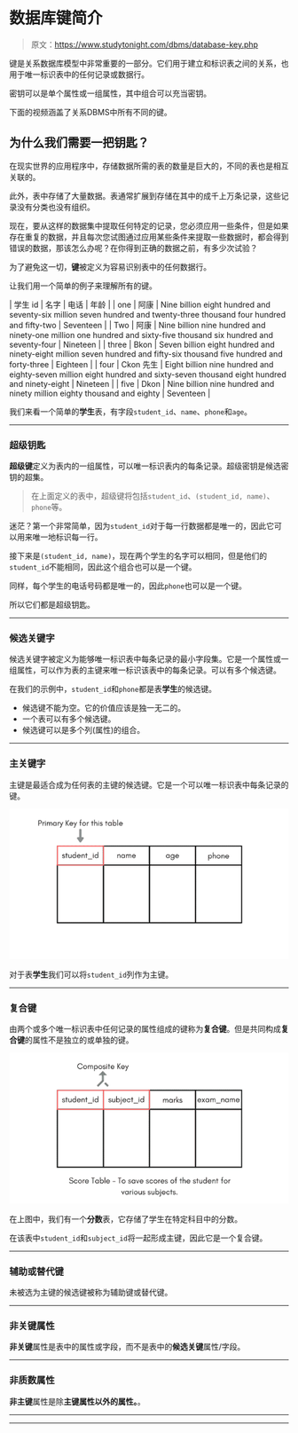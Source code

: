 # 数据库键简介

> 原文：<https://www.studytonight.com/dbms/database-key.php>

键是关系数据库模型中非常重要的一部分。它们用于建立和标识表之间的关系，也用于唯一标识表中的任何记录或数据行。

密钥可以是单个属性或一组属性，其中组合可以充当密钥。

下面的视频涵盖了关系DBMS中所有不同的键。

## 为什么我们需要一把钥匙？

在现实世界的应用程序中，存储数据所需的表的数量是巨大的，不同的表也是相互关联的。

此外，表中存储了大量数据。表通常扩展到存储在其中的成千上万条记录，这些记录没有分类也没有组织。

现在，要从这样的数据集中提取任何特定的记录，您必须应用一些条件，但是如果存在重复的数据，并且每次您试图通过应用某些条件来提取一些数据时，都会得到错误的数据，那该怎么办呢？在你得到正确的数据之前，有多少次试验？

为了避免这一切，**键**被定义为容易识别表中的任何数据行。

让我们用一个简单的例子来理解所有的键。

| 学生 id | 名字 | 电话 | 年龄 |
| one | 阿康 | Nine billion eight hundred and seventy-six million seven hundred and twenty-three thousand four hundred and fifty-two | Seventeen |
| Two | 阿康 | Nine billion nine hundred and ninety-one million one hundred and sixty-five thousand six hundred and seventy-four | Nineteen |
| three | Bkon | Seven billion eight hundred and ninety-eight million seven hundred and fifty-six thousand five hundred and forty-three | Eighteen |
| four | Ckon 先生 | Eight billion nine hundred and eighty-seven million eight hundred and sixty-seven thousand eight hundred and ninety-eight | Nineteen |
| five | Dkon | Nine billion nine hundred and ninety million eighty thousand and eighty | Seventeen |

我们来看一个简单的**学生**表，有字段`student_id`、`name`、`phone`和`age`。

* * *

### 超级钥匙

**超级键**定义为表内的一组属性，可以唯一标识表内的每条记录。超级密钥是候选密钥的超集。

> 在上面定义的表中，超级键将包括`student_id`、`(student_id, name)`、`phone`等。

迷茫？第一个非常简单，因为`student_id`对于每一行数据都是唯一的，因此它可以用来唯一地标识每一行。

接下来是`(student_id, name)`，现在两个学生的名字可以相同，但是他们的`student_id`不能相同，因此这个组合也可以是一个键。

同样，每个学生的电话号码都是唯一的，因此`phone`也可以是一个键。

所以它们都是超级钥匙。

* * *

### 候选关键字

候选关键字被定义为能够唯一标识表中每条记录的最小字段集。它是一个属性或一组属性，可以作为表的主键来唯一标识该表中的每条记录。可以有多个候选键。

在我们的示例中，`student_id`和`phone`都是表**学生**的候选键。

*   候选键不能为空。它的价值应该是独一无二的。
*   一个表可以有多个候选键。
*   候选键可以是多个列(属性)的组合。

* * *

### 主关键字

主键是最适合成为任何表的主键的候选键。它是一个可以唯一标识表中每条记录的键。

![primary key for a table](img/a4aa312709b94daa01e397908599ba72.png)

对于表**学生**我们可以将`student_id`列作为主键。

* * *

### 复合键

由两个或多个唯一标识表中任何记录的属性组成的键称为**复合键**。但是共同构成**复合键**的属性不是独立的或单独的键。

![composite key for a table](img/c0d283489e314c7478fd47bfc29e7e69.png)

在上图中，我们有一个**分数**表，它存储了学生在特定科目中的分数。

在该表中`student_id`和`subject_id`将一起形成主键，因此它是一个复合键。

* * *

### 辅助或替代键

未被选为主键的候选键被称为辅助键或替代键。

* * *

### 非关键属性

**非关键**属性是表中的属性或字段，而不是表中的**候选关键**属性/字段。

* * *

### 非质数属性

**非主键**属性是除**主键属性以外的属性。**。

* * *

* * *